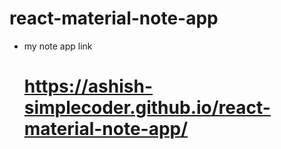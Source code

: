 # react-material-note-app

- my note app link
    # https://ashish-simplecoder.github.io/react-material-note-app/
